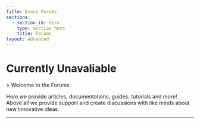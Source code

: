 ```yaml
---
title: Evase Forums
sections:
  - section_id: hero
    type: section_hero
    title: Forums
layout: advanced
---
```

<h1>Currently Unavaliable</h1>
> Welcome to the Forums

Here we provide articles, documentations, guides, tutorials and more! Above all we provide support and create discussions with like minds about new innovative ideas.

***

